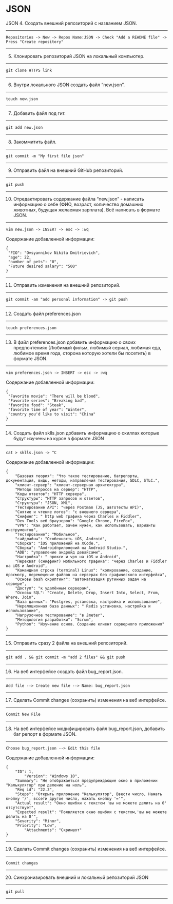 # JSON

JSON
 4. Создать внешний репозиторий c названием JSON.
***
`Repositories -> New -> Repos Name:JSON -> Check "Add a README file" -> Press "Create repository"`
***
 5. Клонировать репозиторий JSON на локальный компьютер.
***
`git clone HTTPS link`
***
 6. Внутри локального JSON создать файл “new.json”.
***
`touch new.json`
***
 7. Добавить файл под гит.
***
`git add new.json`
***
 8. Закоммитить файл.
***
`git commit -m "My first file json"`
***
 9. Отправить файл на внешний GitHub репозиторий.
***
`git push`
***
 10. Отредактировать содержание файла “new.json” - написать информацию о себе (ФИО, возраст, количество домашних животных, будущая желаемая зарплата). Всё написать в формате JSON.
***
`vim new.json -> INSERT -> esc -> :wq`

Содержание добавленной информации:
```
{
 "FIO": "Ovsyannikov Nikita Dmitrievich",
 "age": 22,
 "number of pets": "0",
 "Future desired salary": "500"
}
```
***
 11. Отправить изменения на внешний репозиторий.
***
`git commit -am "add personal information" -> git push`
***
 12. Создать файл preferences.json
***
`touch preferences.json`
***
 13. В файл preferences.json добавить информацию о своих предпочтениях (Любимый фильм, любимый сериал, любимая еда, любимое время года, сторона которую хотели бы посетить) в формате JSON.
***
`vim preferences.json -> INSERT -> esc -> :wq`

Содержание добавленной информации:
```
{
 "Favorite movie": "There will be blood",
 "Favorite series": "Breaking bad",
 "favorite food": "Steak",
 "favorite time of year": "Winter",
 "country you'd like to visit": "China"
}
```
***
 14. Создать файл sklls.json добавить информацию о скиллах которые будут изучены на курсе в формате JSON
***
`cat > sklls.json -> ^C`

Содержание добавленной информации:
```
{
    "Базовая теория": "Что такое тестирование, багрепорты, документация, виды, методы, направления тестирования, SDLC, STLC.",
    "клиент-сервер": "клиент-серверная архитектура",
    "Методы запросов на сервер": "HTTP",
    "Коды ответов": "HTTP сервера",
    "Структуры": "HTTP запросов и ответов",
    "Структура": "JSON, XML",
    "Тестирование API": "через Postman (JS, автотесты API)",
    "Снятие и чтение логов": "c внешнего сервера",
    "Снифинг": " http web трафика через Charles и Fiddler",
    "Dev Tools веб браузеров": "Google Chrome, FireFox",
    "VPN": "Как работает, зачем нужен, как использовать, варианты инструментов",
    "тестирование": "Мобильное",
    "гайдлайны": "Особенность iOS, Android",
    "Сборка": "iOS приложений на XCode.",
    "Сборка": "Androidприложений на Android Studio.",
    "ADB": "управление андройд девайсами",
    "Настройка": " прокси и vpn на iOS и Android",
    "Перехват (сниффинг) мобильного трафика": "через Charles и Fiddler на iOS и Android",
    "Командная строка (terminal) Linux": "копирование, создание, просмотр, перемещение файлов на серверах без графического интерфейса",
    "Основы bash скриптинг": "автоматизация рутинных задач на сервере",
    "Доступ": "к удалённым серверам",
    "Основы SQL": "Create, Delete, Drop, Insert Into, Select, From, Where, Join",
    "База данных": "Postgres, установка, настройка и использование",
    "Нереляционная база данных": " Redis установка, настройка и использование",
    "Нагрузочное тестирование": "в Jmeter",
    "Методология разработки": "Scrum",
    "Python": "Изучение основ. Создание клиент серверного приложения"
}
```
***
 15. Отправить сразу 2 файла на внешний репозиторий.
***
`git add . && git commit -m "add 2 files" && git push`
***
 16. На веб интерфейсе создать файл bug_report.json.
***
`Add file --> Create new file --> Name: bug_report.json`
***
 17. Сделать Commit changes (сохранить) изменения на веб интерфейсе.
***
`Commit New File`
***
 18. На веб интерфейсе модифицировать файл bug_report.json, добавить баг репорт в формате JSON.
***
`Choose bug_report.json --> Edit this file`

Содержание добавленной информации:
```
{
	"ID": 1,
        "Version": "Windows 10",
	"Summary": "Не отображаеться предупреждающие окно в приложении "Калькулятор" при деление на ноль",
	"Req id": "22.3",
	"Steps": "Открыть приложение "Калькулятор", Ввести число, Нажать кнопку '/', вссети другое число, нажать кнопку '='",
	"Actual result": "Окно ошибки с текстом 'вы не можете делить на 0' отсутствует",
	"Expected result": "Появляется окно ошибки с текстом,'вы не можете делить на 0'",
	"Severity": "Minor",
	"Priority": "Low",
        "Attachments": "Скриншот"
}
```
***
 19. Сделать Commit changes (сохранить) изменения на веб интерфейсе.
***
`Commit changes`
***
 20. Синхронизировать внешний и локальный репозиторий JSON
***
`git pull`
***
